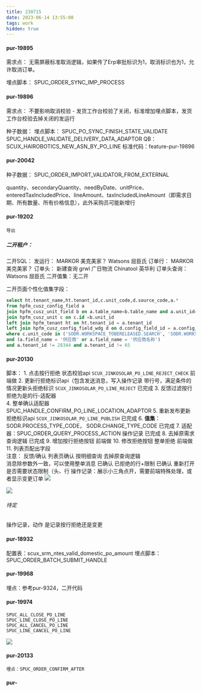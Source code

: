 ```yaml
---
title: 230715
date: 2023-06-14 13:55:08
tags: work
hidden: true
---
```


#### pur-19895

需求点：
	无需屏蔽标准取消逻辑，如果传了Erp审批标识为1，取消标识也为1，允许取消订单。
	
埋点脚本：
	SPUC_ORDER_SYNC_IMP_PROCESS

#### pur-19896

需求点：
	不要影响取消校验
	- 发货工作台校验了关闭，标准增加埋点脚本，发货工作台校验去掉关闭的发运行

种子数据：
	埋点脚本：
		SPUC_PO_SYNC_FINISH_STATE_VALIDATE
		SPUC_HANDLE_VALIDATE_DELIVERY_DATA_ADAPTOR
	QB：
		SCUX_HAIROBOTICS_NEW_ASN_BY_PO_LINE
	标准代码：feature-pur-19896


#### pur-20042

种子数据：
	SPUC_ORDER_IMPORT_VALIDATOR_FROM_EXTERNAL 
	
quantity、secondaryQuantity、needByDate、unitPrice、enteredTaxIncludedPrice、lineAmount、taxIncludedLineAmount（即需求日期、所有数量、所有价格信息），此外采购员可能新增行


#### pur-19202

	导出

##### 二开租户：

二开SQL：
	发运行：
		MARKOR  美克美家？
		Watsons   屈臣氏
	订单行：
		MARKOR  美克美家？
	订单头：
		新建查询
			grwl    广日物流
			Chinatool   英华利
		订单头查询：
			Watsons   屈臣氏
二开值集：无二开

二开页面个性化值集字段：
```sql
select ht.tenant_name,ht.tenant_id,c.unit_code,d.source_code,a.*
from hpfm_cusz_config_field a
join hpfm_cusz_unit_field b on a.table_name=b.table_name and a.unit_id=b.unit_id and a.field_code=b.field_code
join hpfm_cusz_unit c on c.id =b.unit_id
left join hpfm_tenant ht on ht.tenant_id = a.tenant_id
left join hpfm_cusz_config_field_wdg d on d.config_field_id = a.config_field_id
where c.unit_code in ('SODR.WORKSPACE_TOBERELEASED.SEARCH', 'SODR.WORKSPACE_FEEDBACKUNDERREVIEW.SEARCH','SODR.WORKSPACE_TOBESIGNED.SEARCH','SODR.WORKSPACE_TOBESUBMITED.SEARCH','SODR.WORKSPACE_ALL.SERARCH','SODR.WORKSPACE_UNDERAPPROVAL.SEARCH','SODR.WORKSPACE_DETAILALL.SEARCH','SODR.WORKSPACE_DETAILFEEDBACK.SEARCH')
and (a.field_name = '供应商' or a.field_name = '供应商名称')
and a.tenant_id != 28344 and a.tenant_id != 65
```


#### pur-20130

脚本：
	1. 点击按行拒绝 状态校验api    `SCUX_JINKOSOLAR_PO_LINE_REJECT_CHECK`     前端做
	2. 更新行拒绝标识api（包含发送消息，写入操作记录 带行号，满足条件的情况更新头拒绝标识     `SCUX_JINKOSOLAR_PO_LINE_REJECT`     已完成
	3. 反馈过滤按行拒绝为是的行-适配器     
	4. 整单确认适配器 SPUC_HANDLE_CONFIRM_PO_LINE_LOCATION_ADAPTOR
	5. 重新发布更新拒绝标识api      `SCUX_JINKOSOLAR_PO_LINE_PUBLISH`  已完成
	6. **值集**：  SODR.PROCESS_TYPE_CODE，  SODR.CHANGE_TYPE_CODE    已完成
	7. 适配器：SPUC_ORDER_QUERY_PROCESS_ACTION   操作记录   已完成
	8. 去掉原需求查询逻辑  已完成
	9. 增加按行拒绝按钮 前端做
	10. 修改拒绝按钮  整单拒绝   前端做
	11. 列表页配出字段  
注意：
	反馈/确认   列表页确认
	按明细查询 去掉原查询逻辑  
	消息除参数外一致，可以使用整单消息  已确认
	已拒绝的行+限制   已确认
	重新打开 是否需要状态限制（头、行
	操作记录：展示小三角点开，需要前端特殊处理，或者显示变更订单
![](https://s3.bmp.ovh/imgs/2023/06/21/069d0d8bfa25cdab.png)

![](https://s3.bmp.ovh/imgs/2023/06/21/1257802c8506229c.png)


###### 待定

操作记录，动作 是记录按行拒绝还是变更


#### pur-18932

配置表：scux_srm_ntes_valid_domestic_po_amount
埋点脚本：SPUC_ORDER_BATCH_SUBMIT_HANDLE


#### pur-19968

埋点：参考pur-9324，二开代码

#### pur-19974
	SPUC_ALL_CLOSE_PO_LINE
	SPUC_LINE_CLOSE_PO_LINE
	SPUC_ALL_CANCEL_PO_LINE
	SPUC_LINE_CANCEL_PO_LINE
![](https://s3.bmp.ovh/imgs/2023/06/26/261e99c466d7355a.png)


#### pur-20133

	埋点：SPUC_ORDER_CONFIRM_AFTER



#### pur-